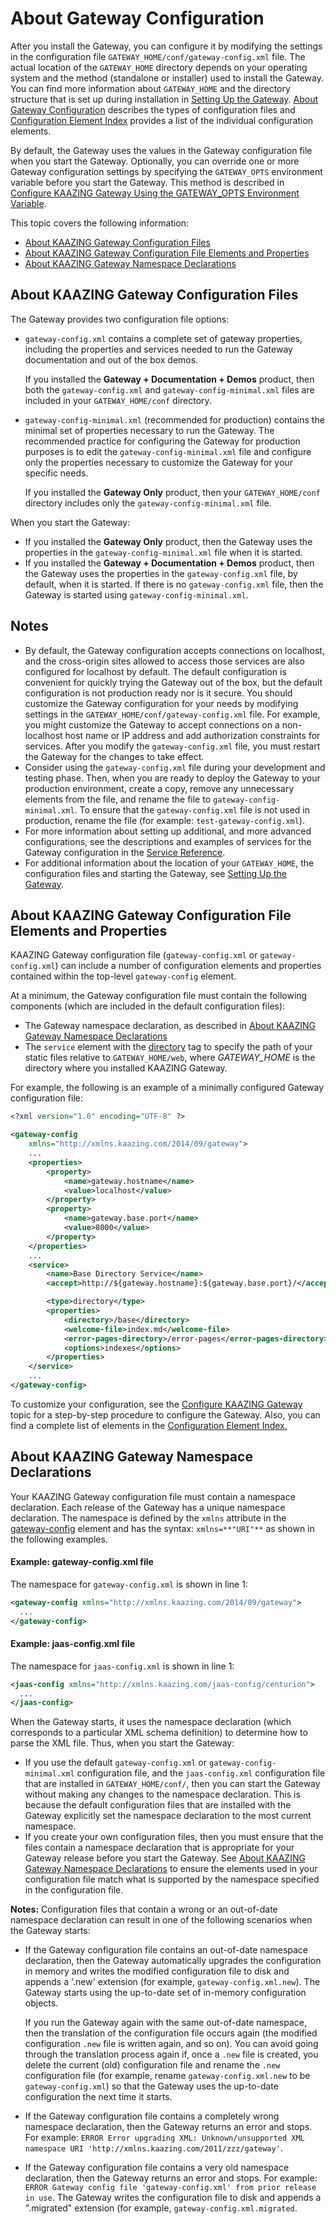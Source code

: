 About Gateway Configuration
=========================================================

After you install the Gateway, you can configure it by modifying the settings in the configuration file `GATEWAY_HOME/conf/gateway-config.xml` file. The actual location of the `GATEWAY_HOME` directory depends on your operating system and the method (standalone or installer) used to install the Gateway. You can find more information about `GATEWAY_HOME` and the directory structure that is set up during installation in [Setting Up the Gateway](../about/setup-guide.md). [About Gateway Configuration](c_conf_concepts.md) describes the types of configuration files and [Configuration Element Index](r_configure_gateway_element_index.md) provides a list of the individual configuration elements.

By default, the Gateway uses the values in the Gateway configuration file when you start the Gateway. Optionally, you can override one or more Gateway configuration settings by specifying the `GATEWAY_OPTS` environment variable before you start the Gateway. This method is described in [Configure KAAZING Gateway Using the GATEWAY\_OPTS Environment Variable](p_configure_gateway_opts.md).

This topic covers the following information:

-   [About KAAZING Gateway Configuration Files](#about-kaazing-gateway-configuration-files)
-   [About KAAZING Gateway Configuration File Elements and Properties](#about-kaazing-gateway-configuration-file-elements-and-properties)
-   [About KAAZING Gateway Namespace Declarations](#about-kaazing-gateway-namespace-declarations)

About KAAZING Gateway Configuration Files
----------------------------------------------------------------------------

The Gateway provides two configuration file options:

-   `gateway-config.xml` contains a complete set of gateway properties, including the properties and services needed to run the Gateway documentation and out of the box demos.

    If you installed the **Gateway + Documentation + Demos** product, then both the `gateway-config.xml` and `gateway-config-minimal.xml` files are included in your `GATEWAY_HOME/conf` directory.

-   `gateway-config-minimal.xml` (recommended for production) contains the minimal set of properties necessary to run the Gateway. The recommended practice for configuring the Gateway for production purposes is to edit the `gateway-config-minimal.xml` file and configure only the properties necessary to customize the Gateway for your specific needs.

    If you installed the **Gateway Only** product, then your `GATEWAY_HOME/conf` directory includes only the `gateway-config-minimal.xml` file.

When you start the Gateway:

-   If you installed the **Gateway Only** product, then the Gateway uses the properties in the `gateway-config-minimal.xml` file when it is started.
-   If you installed the **Gateway + Documentation + Demos** product, then the Gateway uses the properties in the `gateway-config.xml` file, by default, when it is started. If there is no `gateway-config.xml` file, then the Gateway is started using `gateway-config-minimal.xml`.

Notes
-----

-   By default, the Gateway configuration accepts connections on localhost, and the cross-origin sites allowed to access those services are also configured for localhost by default. The default configuration is convenient for quickly trying the Gateway out of the box, but the default configuration is not production ready nor is it secure. You should customize the Gateway configuration for your needs by modifying settings in the `GATEWAY_HOME/conf/gateway-config.xml` file. For example, you might customize the Gateway to accept connections on a non-localhost host name or IP address and add authorization constraints for services. After you modify the `gateway-config.xml` file, you must restart the Gateway for the changes to take effect.
-   Consider using the `gateway-config.xml` file during your development and testing phase. Then, when you are ready to deploy the Gateway to your production environment, create a copy, remove any unnecessary elements from the file, and rename the file to `gateway-config-minimal.xml`. To ensure that the `gateway-config.xml` file is not used in production, rename the file (for example: `test-gateway-config.xml`).
-   For more information about setting up additional, and more advanced configurations, see the descriptions and examples of services for the Gateway configuration in the [Service Reference](../admin-reference/r_configure_gateway_service.md).
-   For additional information about the location of your `GATEWAY_HOME`, the configuration files and starting the Gateway, see [Setting Up the Gateway](../about/setup-guide.md).

About KAAZING Gateway Configuration File Elements and Properties
------------------------------------------------------------------------------------------------------

KAAZING Gateway configuration file (`gateway-config.xml` or `gateway-config.xml`) can include a number of configuration elements and properties contained within the top-level `gateway-config` element.

At a minimum, the Gateway configuration file must contain the following components (which are included in the default configuration files):

-   The Gateway namespace declaration, as described in [About KAAZING Gateway Namespace Declarations](#about-kaazing-gateway-namespace-declarations)
-   The `service` element with the [directory](r_configure_gateway_service.md#directory) tag to specify the path of your static files relative to `GATEWAY_HOME/web`, where *GATEWAY\_HOME* is the directory where you installed KAAZING Gateway.

For example, the following is an example of a minimally configured Gateway configuration file:

``` xml
<?xml version="1.0" encoding="UTF-8" ?>

<gateway-config
    xmlns="http://xmlns.kaazing.com/2014/09/gateway">
    ...
    <properties>
        <property>
            <name>gateway.hostname</name>
            <value>localhost</value>
        </property>
        <property>
            <name>gateway.base.port</name>
            <value>8000</value>
        </property>
    </properties>
    ...
    <service>
        <name>Base Directory Service</name>
        <accept>http://${gateway.hostname}:${gateway.base.port}/</accept>

        <type>directory</type>
        <properties>
            <directory>/base</directory>
            <welcome-file>index.md</welcome-file>
            <error-pages-directory>/error-pages</error-pages-directory>
            <options>indexes</options>
        </properties>
    </service>
    ...
</gateway-config>
```

To customize your configuration, see the [Configure KAAZING Gateway](p_configure_gateway_files.md) topic for a step-by-step procedure to configure the Gateway. Also, you can find a complete list of elements in the [Configuration Element Index.](r_configure_gateway_element_index.md)

About KAAZING Gateway Namespace Declarations
-------------------------------------------------------------------------------

Your KAAZING Gateway configuration file must contain a namespace declaration. Each release of the Gateway has a unique namespace declaration. The namespace is defined by the `xmlns` attribute in the [gateway-config](r_configure_gateway_gwconfig.md) element and has the syntax: `xmlns=**"URI"**` as shown in the following examples.

#### Example: gateway-config.xml file

The namespace for `gateway-config.xml` is shown in line 1:

``` xml
<gateway-config xmlns="http://xmlns.kaazing.com/2014/09/gateway">
  ...
</gateway-config>
```

#### Example: jaas-config.xml file

The namespace for `jaas-config.xml` is shown in line 1:

``` xml
<jaas-config xmlns="http://xmlns.kaazing.com/jaas-config/centurion">
  ...
</jaas-config>
```

When the Gateway starts, it uses the namespace declaration (which corresponds to a particular XML schema definition) to determine how to parse the XML file. Thus, when you start the Gateway:

-   If you use the default `gateway-config.xml` or `gateway-config-minimal.xml` configuration file, and the `jaas-config.xml` configuration file that are installed in `GATEWAY_HOME/conf/`, then you can start the Gateway without making any changes to the namespace declaration. This is because the default configuration files that are installed with the Gateway explicitly set the namespace declaration to the most current namespace.
-   If you create your own configuration files, then you must ensure that the files contain a namespace declaration that is appropriate for your Gateway release before you start the Gateway. See [About KAAZING Gateway Namespace Declarations](c_configure_gateway_concepts.md#about-kaazing-gateway-namespace-declarations) to ensure the elements used in your configuration file match what is supported by the namespace specified in the configuration file.

**Notes:**
Configuration files that contain a wrong or an out-of-date namespace declaration can result in one of the following scenarios when the Gateway starts:

-   If the Gateway configuration file contains an out-of-date namespace declaration, then the Gateway automatically upgrades the configuration in memory and writes the modified configuration file to disk and appends a '.new' extension (for example, `gateway-config.xml.new`). The Gateway starts using the up-to-date set of in-memory configuration objects.

    If you run the Gateway again with the same out-of-date namespace, then the translation of the configuration file occurs again (the modified configuration `.new` file is written again, and so on). You can avoid going through the translation process again if, once a `.new` file is created, you delete the current (old) configuration file and rename the `.new` configuration file (for example, rename `gateway-config.xml.new` to be `gateway-config.xml`) so that the Gateway uses the up-to-date configuration the next time it starts.

-   If the Gateway configuration file contains a completely wrong namespace declaration, then the Gateway returns an error and stops. For example: `ERROR Error upgrading XML: Unknown/unsupported XML namespace URI 'http://xmlns.kaazing.com/2011/zzz/gateway'`.
-   If the Gateway configuration file contains a very old namespace declaration, then the Gateway returns an error and stops. For example: `ERROR Gateway config file 'gateway-config.xml' from prior release in use`. The Gateway writes the configuration file to disk and appends a ".migrated" extension (for example, `gateway-config.xml.migrated`.
